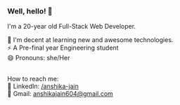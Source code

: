 ### Well, hello! 👋

I'm a 20-year old Full-Stack Web Developer.
<br />

🌱 I'm decent at learning new and awesome technologies.
<br />
⚡ A Pre-final year Engineering student
<br />
😄 Pronouns: she/Her
<br />
<br />

How to reach me:
<br />
👥 LinkedIn: [/anshika-jain](https://www.linkedin.com/in/anshika-jain-95060b17b/)
<br />
💬 Gmail: anshikajain604@gmail.com

 

